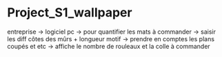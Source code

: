 # Project_S1_wallpaper

entreprise -> logiciel pc -> pour quantifier les mats à commander -> saisir les diff côtes des mûrs + longueur motif -> prendre en comptes les plans coupés et etc -> affiche le nombre de rouleaux et la colle à commander
